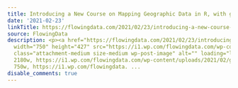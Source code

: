 ```yaml
---
title: Introducing a New Course on Mapping Geographic Data in R, with ggplot2
date: '2021-02-23'
linkTitle: https://flowingdata.com/2021/02/23/introducing-a-new-course-on-mapping-geographic-data-in-r-with-ggplot2/
source: FlowingData
description: <p><a href="https://flowingdata.com/2021/02/23/introducing-a-new-course-on-mapping-geographic-data-in-r-with-ggplot2/"><img
  width="750" height="427" src="https://i1.wp.com/flowingdata.com/wp-content/uploads/2021/02/geo-lines-rivers-1.png?fit=750%2C427&amp;ssl=1"
  class="attachment-medium size-medium wp-post-image" alt="" loading="lazy" srcset="https://i1.wp.com/flowingdata.com/wp-content/uploads/2021/02/geo-lines-rivers-1.png?w=2180&amp;ssl=1
  2180w, https://i1.wp.com/flowingdata.com/wp-content/uploads/2021/02/geo-lines-rivers-1.png?resize=750%2C427&amp;ssl=1
  750w, https://i1.wp.com/flowingdata. ...
disable_comments: true
---
```

<p><a href="https://flowingdata.com/2021/02/23/introducing-a-new-course-on-mapping-geographic-data-in-r-with-ggplot2/"><img width="750" height="427" src="https://i1.wp.com/flowingdata.com/wp-content/uploads/2021/02/geo-lines-rivers-1.png?fit=750%2C427&amp;ssl=1" class="attachment-medium size-medium wp-post-image" alt="" loading="lazy" srcset="https://i1.wp.com/flowingdata.com/wp-content/uploads/2021/02/geo-lines-rivers-1.png?w=2180&amp;ssl=1 2180w, https://i1.wp.com/flowingdata.com/wp-content/uploads/2021/02/geo-lines-rivers-1.png?resize=750%2C427&amp;ssl=1 750w, https://i1.wp.com/flowingdata. ...
